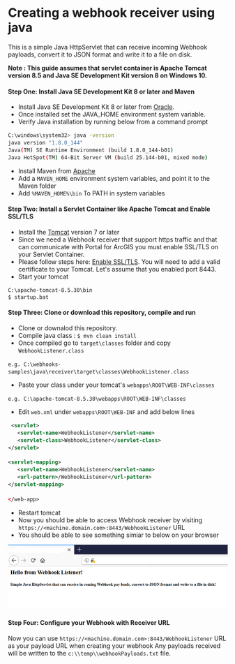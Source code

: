 # Creating a webhook receiver using java
This is a simple Java HttpServlet that can receive incoming Webhook payloads, convert it to JSON format and write it to a file on disk.

**Note : This guide assumes that servlet container is Apache Tomcat version 8.5 and Java SE Development Kit version 8 on Windows 10.**

#### Step One: Install Java SE Development Kit 8 or later and Maven 
- Install Java SE Development Kit 8 or later from [Oracle](https://www.oracle.com/technetwork/java/javase/downloads/jdk8-downloads-2133151.html). 
- Once installed set the JAVA_HOME environment system variable.
- Verify Java installation by running below from a command prompt
``` bash
C:\windows\system32> java -version
java version "1.8.0_144"
Java(TM) SE Runtime Environment (build 1.8.0_144-b01)
Java HotSpot(TM) 64-Bit Server VM (build 25.144-b01, mixed mode)
```
- Install Maven from [Apache](http://maven.apache.org/download.cgi)
- Add a ```MAVEN_HOME``` environment system variables, and point it to the Maven folder
- Add ```%MAVEN_HOME%\bin``` To PATH in system variables

#### Step Two: Install a Servlet Container like Apache Tomcat and Enable SSL/TLS
- Install the [Tomcat](https://tomcat.apache.org) version 7 or later
- Since we need a Webhook receiver that support https traffic and that can communicate with Portal for ArcGIS you must enable SSL/TLS on your Servlet Container. 
- Please follow steps here: [Enable SSL/TLS](https://tomcat.apache.org/tomcat-8.0-doc/ssl-howto.html). You will need to add a valid certificate to your Tomcat. Let's assume that you enabled port 8443.
- Start your tomcat
```
C:\apache-tomcat-8.5.30\bin
$ startup.bat
```

#### Step Three: Clone or download this repository, compile and run
- Clone or downalod this repository.
- Compile java class :
`$ mvn clean install`
- Once compiled go to `target\classes` folder and copy `WebhookListener.class`

`e.g. C:\webhooks-samples\java\receiver\target\classes\WebhookListener.class`

- Paste your class under your tomcat's `webapps\ROOT\WEB-INF\classes`

`e.g. C:\apache-tomcat-8.5.30\webapps\ROOT\WEB-INF\classes`

- Edit `web.xml` under `webapps\ROOT\WEB-INF` and add below lines
```xml
 <servlet>
   <servlet-name>WebhookListener</servlet-name>
   <servlet-class>WebhookListener</servlet-class>
</servlet>

<servlet-mapping>
   <servlet-name>WebhookListener</servlet-name>
   <url-pattern>/WebhookListener</url-pattern>
</servlet-mapping>
 
</web-app>
```
- Restart tomcat
- Now you should be able to access Webhook receiver by visiting `https://<machine.domain.com>:8443/WebhookListener` URL
- You should be able to see something simiar to below on your browser
<img src="../../images/WebhookListener.PNG" width="600"> 

#### Step Four: Configure your Webhook with Receiver URL
Now you can use `https://<machine.domain.com>:8443/WebhookListener` URL as your payload URL when creating your webhook
Any payloads received will be written to the `c:\\temp\\webhookPayloads.txt` file.



